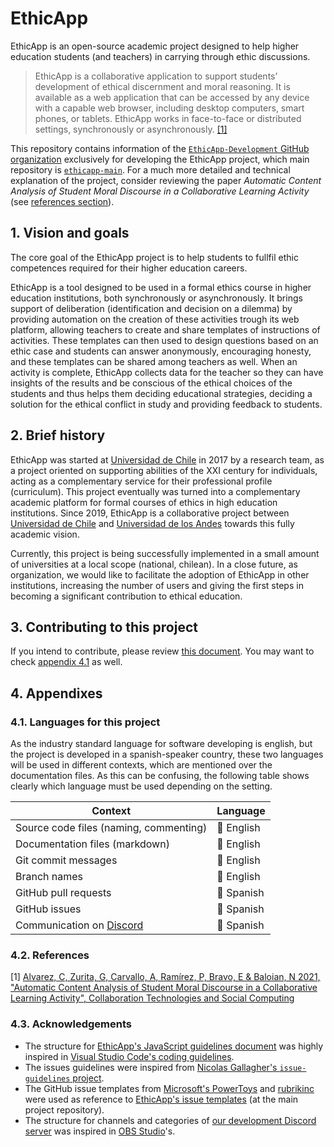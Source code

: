 # EthicApp

EthicApp is an open-source academic project designed to help higher education students (and teachers) in carrying through ethic discussions.

> EthicApp is a collaborative application to support students’ development of ethical discernment and moral reasoning. It is available as a web application that can be accessed by any device with a capable web browser, including desktop computers, smart phones, or tablets. EthicApp works in face-to-face or distributed settings, synchronously or asynchronously. [[1]](#1)

This repository contains information of the [`EthicApp-Development` GitHub organization](https://github.com/EthicApp-Development) exclusively for developing the EthicApp project, which main repository is [`ethicapp-main`](https://github.com/EthicApp-Development/ethicapp-main). For a much more detailed and technical explanation of the project, consider reviewing the paper *Automatic Content Analysis of Student Moral Discourse in a Collaborative Learning Activity* (see [references section](#42-references)).

## 1. Vision and goals

The core goal of the EthicApp project is to help students to fullfil ethic competences required for their higher education careers.

EthicApp is a tool designed to be used in a formal ethics course in higher education institutions, both synchronously or asynchronously. It brings support of deliberation (identification and decision on a dilemma) by providing automation on the creation of these activities trough its web platform, allowing teachers to create and share templates of instructions of activities. These templates can then used to design questions based on an ethic case and students can answer anonymously, encouraging honesty, and these templates can be shared among teachers as well. When an activity is complete, EthicApp collects data for the teacher so they can have insights of the results and be conscious of the ethical choices of the students and thus helps them deciding educational strategies, deciding a solution for the ethical conflict in study and providing feedback to students.

## 2. Brief history

EthicApp was started at [Universidad de Chile](https://uchile.cl/) in 2017 by a research team, as a project oriented on supporting abilities of the XXI century for individuals, acting as a complementary service for their professional profile (curriculum). This project eventually was turned into a complementary academic platform for formal courses of ethics in high education institutions. Since 2019, EthicApp is a collaborative project between [Universidad de Chile](https://uchile.cl/) and [Universidad de los Andes](https://uandes.cl/) towards this fully academic vision.

Currently, this project is being successfully implemented in a small amount of universities at a local scope (national, chilean). In a close future, as organization, we would like to facilitate the adoption of EthicApp in other institutions, increasing the number of users and giving the first steps in becoming a significant contribution to ethical education.

## 3. Contributing to this project

If you intend to contribute, please review [this document](./CONTRIBUTING.md). You may want to check [appendix 4.1](#41-languages-for-this-project) as well.

## 4. Appendixes

### 4.1. Languages for this project

As the industry standard language for software developing is english, but the project is developed in a spanish-speaker country, these two languages will be used in different contexts, which are mentioned over the documentation files. As this can be confusing, the following table shows clearly which language must be used depending on the setting.

| Context                                                   | Language                    |
| --------------------------------------------------------- | --------------------------- |
| Source code files (naming, commenting)                    | :large_blue_circle: English |
| Documentation files (markdown)                            | :large_blue_circle: English |
| Git commit messages                                       | :large_blue_circle: English |
| Branch names                                              | :large_blue_circle: English |
| GitHub pull requests                                      | :red_circle: Spanish        |
| GitHub issues                                             | :red_circle: Spanish        |
| Communication on [Discord](https://discord.gg/w3MD6eX2Cx) | :red_circle: Spanish        |

### 4.2. References

<a id="1">[1]</a>
[Alvarez, C, Zurita, G, Carvallo, A, Ramírez, P, Bravo, E & Baloian, N 2021, "Automatic Content Analysis of Student Moral Discourse in a Collaborative Learning Activity", Collaboration Technologies and Social Computing](https://www.researchgate.net/publication/354112860_Automatic_Content_Analysis_of_Student_Moral_Discourse_in_a_Collaborative_Learning_Activity)

### 4.3. Acknowledgements

- The structure for [EthicApp's JavaScript guidelines document](./Guidelines/JavaScript.md) was highly inspired in [Visual Studio Code's coding guidelines](https://github.com/microsoft/vscode/wiki/Coding-Guidelines).
- The issues guidelines were inspired from [Nicolas Gallagher's `issue-guidelines` project](https://github.com/necolas/issue-guidelines/blob/master/CONTRIBUTING.md).
- The GitHub issue templates from [Microsoft's PowerToys](https://github.com/microsoft/PowerToys/tree/main/.github/ISSUE_TEMPLATE) and [rubrikinc](https://github.com/rubrikinc/template/blob/50ed3c71920695810329ca75b8727a3f56083417/.github/ISSUE_TEMPLATE/enhancement-request.md) were used as reference to [EthicApp's issue templates](https://github.com/EthicApp-Development/ethicapp-main/tree/master/.github/ISSUE_TEMPLATE) (at the main project repository).
- The structure for channels and categories of [our development Discord server](https://discord.gg/w3MD6eX2Cx) was inspired in [OBS Studio](https://obsproject.com/discord)'s.
